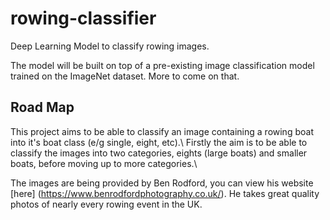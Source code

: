 # rowing-classifier
Deep Learning Model to classify rowing images. 

The model will be built on top of a pre-existing image classification model trained on the ImageNet dataset. More to come on that. 

## Road Map
This project aims to be able to classify an image containing a rowing boat into it's boat class (e/g single, eight, etc).\\ 
Firstly the aim is to be able to classify the images into two categories, eights (large boats) and smaller boats, before moving up to more categories.\\
 

The images are being provided by Ben Rodford, you can view his website [here]
(https://www.benrodfordphotography.co.uk/). He takes great quality photos of nearly every rowing event in the UK. 
